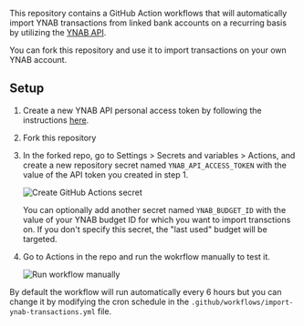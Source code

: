 This repository contains a GitHub Action workflows that will automatically import YNAB transactions from linked bank accounts on a recurring basis by utilizing the [YNAB API](https://api.ynab.com/).

You can fork this repository and use it to import transactions on your own YNAB account.

## Setup

1. Create a new YNAB API personal access token by following the instructions [here](https://api.ynab.com/#personal-access-tokens).
1. Fork this repository
1. In the forked repo, go to Settings > Secrets and variables > Actions, and create a new repository secret named `YNAB_API_ACCESS_TOKEN` with the value of the API token you created in step 1.

    ![Create GitHub Actions secret](https://user-images.githubusercontent.com/759811/232794388-9781419c-596c-4285-bad5-89b07e487567.png)


    You can optionally add another secret named `YNAB_BUDGET_ID` with the value of your YNAB budget ID for which you want to import transctions on. If you don't specify this secret, the "last used" budget will be targeted.
1. Go to Actions in the repo and run the wokrflow manually to test it.

    ![Run workflow manually](https://user-images.githubusercontent.com/759811/232797417-ebe19553-b2de-4f9f-a47b-9f1e2aaf20e9.png)

By default the workflow will run automatically every 6 hours but you can change it by modifying the cron schedule in the `.github/workflows/import-ynab-transactions.yml` file.

